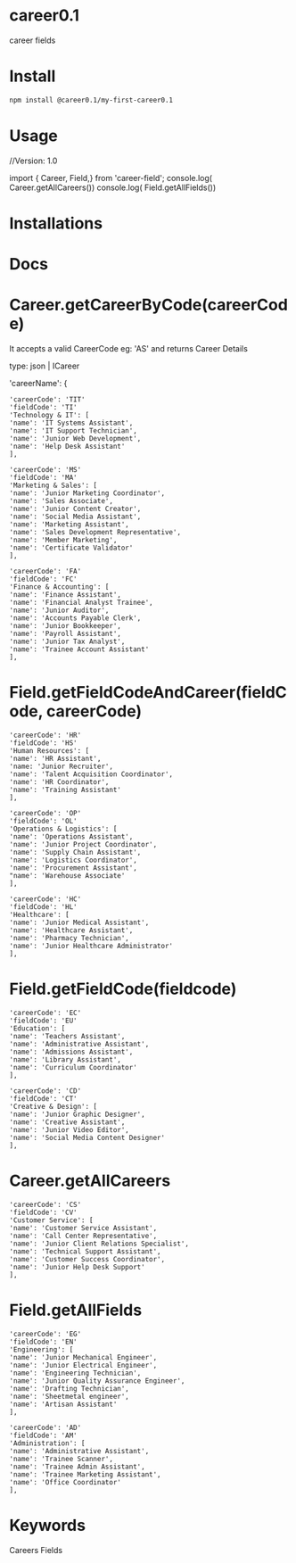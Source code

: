# career0.1
career fields

# Install
```bash
npm install @career0.1/my-first-career0.1
```
# Usage

//Version: 1.0

import { Career, Field,} from 'career-field';
console.log( Career.getAllCareers())
console.log( Field.getAllFields())

# Installations

# Docs

# Career.getCareerByCode(careerCode)

It accepts a valid CareerCode eg: 'AS' and returns Career Details

type: json | ICareer

'careerName': {
    
    'careerCode': 'TIT'
    'fieldCode': 'TI'
    'Technology & IT': [
    'name': 'IT Systems Assistant',
    'name': 'IT Support Technician',
    'name': 'Junior Web Development',
    'name': 'Help Desk Assistant'
    ],
    
    'careerCode': 'MS'
    'fieldCode': 'MA'
    'Marketing & Sales': [
    'name': 'Junior Marketing Coordinator',
    'name': 'Sales Associate',
    'name': 'Junior Content Creator',
    'name': 'Social Media Assistant',
    'name': 'Marketing Assistant',
    'name': 'Sales Development Representative', 
    'name': 'Member Marketing', 
    'name': 'Certificate Validator'
    ], 

    'careerCode': 'FA'
    'fieldCode': 'FC'
    'Finance & Accounting': [
    'name': 'Finance Assistant',
    'name': 'Financial Analyst Trainee',
    'name': 'Junior Auditor',
    'name': 'Accounts Payable Clerk',
    'name': 'Junior Bookkeeper',
    'name': 'Payroll Assistant',
    'name': 'Junior Tax Analyst',
    'name': 'Trainee Account Assistant'
    ], 

# Field.getFieldCodeAndCareer(fieldCode, careerCode)

    'careerCode': 'HR'
    'fieldCode': 'HS'
    'Human Resources': [
    'name': 'HR Assistant',
    'name: 'Junior Recruiter',
    'name': 'Talent Acquisition Coordinator', 
    'name': 'HR Coordinator',
    'name': 'Training Assistant'
    ],

    'careerCode': 'OP'
    'fieldCode': 'OL'
    'Operations & Logistics': [
    'name': 'Operations Assistant',
    'name': 'Junior Project Coordinator',
    'name': 'Supply Chain Assistant',
    'name': 'Logistics Coordinator',
    'name': 'Procurement Assistant',
    "name': 'Warehouse Associate'
    ],

    'careerCode': 'HC'
    'fieldCode': 'HL'
    'Healthcare': [
    'name': 'Junior Medical Assistant',
    'name': 'Healthcare Assistant',
    'name': 'Pharmacy Technician',
    'name': 'Junior Healthcare Administrator'
    ],

# Field.getFieldCode(fieldcode)

    'careerCode': 'EC'
    'fieldCode': 'EU'
    'Education': [
    'name': 'Teachers Assistant',
    'name': 'Administrative Assistant',
    'name': 'Admissions Assistant',
    'name': 'Library Assistant',
    'name': 'Curriculum Coordinator'
    ],

    'careerCode': 'CD'
    'fieldCode': 'CT'
    'Creative & Design': [
    'name': 'Junior Graphic Designer',
    'name': 'Creative Assistant',
    'name': 'Junior Video Editor',
    'name': 'Social Media Content Designer'
    ],

# Career.getAllCareers

    'careerCode': 'CS'
    'fieldCode': 'CV'
    'Customer Service': [
    'name': 'Customer Service Assistant',
    'name': 'Call Center Representative',
    'name': 'Junior Client Relations Specialist',
    'name': 'Technical Support Assistant',
    'name': 'Customer Success Coordinator',
    'name': 'Junior Help Desk Support'
    ],

# Field.getAllFields

    'careerCode': 'EG'
    'fieldCode': 'EN'
    'Engineering': [
    'name': 'Junior Mechanical Engineer',
    'name': 'Junior Electrical Engineer',
    'name': 'Engineering Technician',
    'name': 'Junior Quality Assurance Engineer',
    'name': 'Drafting Technician',
    'name': 'Sheetmetal engineer',
    'name': 'Artisan Assistant'
    ],

    'careerCode': 'AD'
    'fieldCode': 'AM'
    'Administration': [
    'name': 'Administrative Assistant',
    'name': 'Trainee Scanner',
    'name': 'Trainee Admin Assistant',
    'name': 'Trainee Marketing Assistant',
    'name': 'Office Coordinator'
    ],

# Keywords

Careers Fields 

